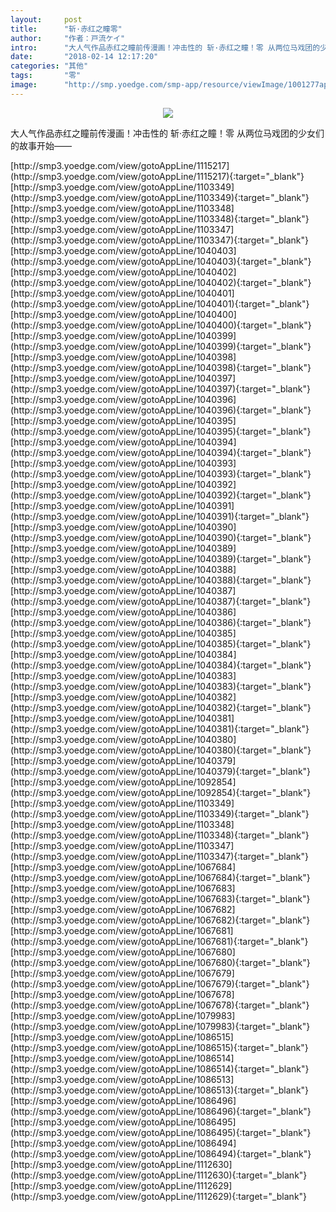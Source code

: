 ```yaml
---
layout:     post
title:      "斩·赤红之瞳零"
author:     "作者：戸流ケイ"
intro:      "大人气作品赤红之瞳前传漫画！冲击性的 斩·赤红之瞳！零 从两位马戏团的少女们的故事开始——"
date:       "2018-02-14 12:17:20"
categories: "其他"
tags:       "零"
image:      "http://smp.yoedge.com/smp-app/resource/viewImage/1001277appline.png"
---
```

<div style="text-align: center">
<p><img src="http://smp.yoedge.com/smp-app/resource/viewImage/1001277appline.png"/></p>
</div>
<p class="post-meta">
<span>大人气作品赤红之瞳前传漫画！冲击性的 斩·赤红之瞳！零 从两位马戏团的少女们的故事开始——</span>
</p>
[http://smp3.yoedge.com/view/gotoAppLine/1115217](http://smp3.yoedge.com/view/gotoAppLine/1115217){:target="_blank"}
[http://smp3.yoedge.com/view/gotoAppLine/1103349](http://smp3.yoedge.com/view/gotoAppLine/1103349){:target="_blank"}
[http://smp3.yoedge.com/view/gotoAppLine/1103348](http://smp3.yoedge.com/view/gotoAppLine/1103348){:target="_blank"}
[http://smp3.yoedge.com/view/gotoAppLine/1103347](http://smp3.yoedge.com/view/gotoAppLine/1103347){:target="_blank"}
[http://smp3.yoedge.com/view/gotoAppLine/1040403](http://smp3.yoedge.com/view/gotoAppLine/1040403){:target="_blank"}
[http://smp3.yoedge.com/view/gotoAppLine/1040402](http://smp3.yoedge.com/view/gotoAppLine/1040402){:target="_blank"}
[http://smp3.yoedge.com/view/gotoAppLine/1040401](http://smp3.yoedge.com/view/gotoAppLine/1040401){:target="_blank"}
[http://smp3.yoedge.com/view/gotoAppLine/1040400](http://smp3.yoedge.com/view/gotoAppLine/1040400){:target="_blank"}
[http://smp3.yoedge.com/view/gotoAppLine/1040399](http://smp3.yoedge.com/view/gotoAppLine/1040399){:target="_blank"}
[http://smp3.yoedge.com/view/gotoAppLine/1040398](http://smp3.yoedge.com/view/gotoAppLine/1040398){:target="_blank"}
[http://smp3.yoedge.com/view/gotoAppLine/1040397](http://smp3.yoedge.com/view/gotoAppLine/1040397){:target="_blank"}
[http://smp3.yoedge.com/view/gotoAppLine/1040396](http://smp3.yoedge.com/view/gotoAppLine/1040396){:target="_blank"}
[http://smp3.yoedge.com/view/gotoAppLine/1040395](http://smp3.yoedge.com/view/gotoAppLine/1040395){:target="_blank"}
[http://smp3.yoedge.com/view/gotoAppLine/1040394](http://smp3.yoedge.com/view/gotoAppLine/1040394){:target="_blank"}
[http://smp3.yoedge.com/view/gotoAppLine/1040393](http://smp3.yoedge.com/view/gotoAppLine/1040393){:target="_blank"}
[http://smp3.yoedge.com/view/gotoAppLine/1040392](http://smp3.yoedge.com/view/gotoAppLine/1040392){:target="_blank"}
[http://smp3.yoedge.com/view/gotoAppLine/1040391](http://smp3.yoedge.com/view/gotoAppLine/1040391){:target="_blank"}
[http://smp3.yoedge.com/view/gotoAppLine/1040390](http://smp3.yoedge.com/view/gotoAppLine/1040390){:target="_blank"}
[http://smp3.yoedge.com/view/gotoAppLine/1040389](http://smp3.yoedge.com/view/gotoAppLine/1040389){:target="_blank"}
[http://smp3.yoedge.com/view/gotoAppLine/1040388](http://smp3.yoedge.com/view/gotoAppLine/1040388){:target="_blank"}
[http://smp3.yoedge.com/view/gotoAppLine/1040387](http://smp3.yoedge.com/view/gotoAppLine/1040387){:target="_blank"}
[http://smp3.yoedge.com/view/gotoAppLine/1040386](http://smp3.yoedge.com/view/gotoAppLine/1040386){:target="_blank"}
[http://smp3.yoedge.com/view/gotoAppLine/1040385](http://smp3.yoedge.com/view/gotoAppLine/1040385){:target="_blank"}
[http://smp3.yoedge.com/view/gotoAppLine/1040384](http://smp3.yoedge.com/view/gotoAppLine/1040384){:target="_blank"}
[http://smp3.yoedge.com/view/gotoAppLine/1040383](http://smp3.yoedge.com/view/gotoAppLine/1040383){:target="_blank"}
[http://smp3.yoedge.com/view/gotoAppLine/1040382](http://smp3.yoedge.com/view/gotoAppLine/1040382){:target="_blank"}
[http://smp3.yoedge.com/view/gotoAppLine/1040381](http://smp3.yoedge.com/view/gotoAppLine/1040381){:target="_blank"}
[http://smp3.yoedge.com/view/gotoAppLine/1040380](http://smp3.yoedge.com/view/gotoAppLine/1040380){:target="_blank"}
[http://smp3.yoedge.com/view/gotoAppLine/1040379](http://smp3.yoedge.com/view/gotoAppLine/1040379){:target="_blank"}
[http://smp3.yoedge.com/view/gotoAppLine/1092854](http://smp3.yoedge.com/view/gotoAppLine/1092854){:target="_blank"}
[http://smp3.yoedge.com/view/gotoAppLine/1103349](http://smp3.yoedge.com/view/gotoAppLine/1103349){:target="_blank"}
[http://smp3.yoedge.com/view/gotoAppLine/1103348](http://smp3.yoedge.com/view/gotoAppLine/1103348){:target="_blank"}
[http://smp3.yoedge.com/view/gotoAppLine/1103347](http://smp3.yoedge.com/view/gotoAppLine/1103347){:target="_blank"}
[http://smp3.yoedge.com/view/gotoAppLine/1067684](http://smp3.yoedge.com/view/gotoAppLine/1067684){:target="_blank"}
[http://smp3.yoedge.com/view/gotoAppLine/1067683](http://smp3.yoedge.com/view/gotoAppLine/1067683){:target="_blank"}
[http://smp3.yoedge.com/view/gotoAppLine/1067682](http://smp3.yoedge.com/view/gotoAppLine/1067682){:target="_blank"}
[http://smp3.yoedge.com/view/gotoAppLine/1067681](http://smp3.yoedge.com/view/gotoAppLine/1067681){:target="_blank"}
[http://smp3.yoedge.com/view/gotoAppLine/1067680](http://smp3.yoedge.com/view/gotoAppLine/1067680){:target="_blank"}
[http://smp3.yoedge.com/view/gotoAppLine/1067679](http://smp3.yoedge.com/view/gotoAppLine/1067679){:target="_blank"}
[http://smp3.yoedge.com/view/gotoAppLine/1067678](http://smp3.yoedge.com/view/gotoAppLine/1067678){:target="_blank"}
[http://smp3.yoedge.com/view/gotoAppLine/1079983](http://smp3.yoedge.com/view/gotoAppLine/1079983){:target="_blank"}
[http://smp3.yoedge.com/view/gotoAppLine/1086515](http://smp3.yoedge.com/view/gotoAppLine/1086515){:target="_blank"}
[http://smp3.yoedge.com/view/gotoAppLine/1086514](http://smp3.yoedge.com/view/gotoAppLine/1086514){:target="_blank"}
[http://smp3.yoedge.com/view/gotoAppLine/1086513](http://smp3.yoedge.com/view/gotoAppLine/1086513){:target="_blank"}
[http://smp3.yoedge.com/view/gotoAppLine/1086496](http://smp3.yoedge.com/view/gotoAppLine/1086496){:target="_blank"}
[http://smp3.yoedge.com/view/gotoAppLine/1086495](http://smp3.yoedge.com/view/gotoAppLine/1086495){:target="_blank"}
[http://smp3.yoedge.com/view/gotoAppLine/1086494](http://smp3.yoedge.com/view/gotoAppLine/1086494){:target="_blank"}
[http://smp3.yoedge.com/view/gotoAppLine/1112630](http://smp3.yoedge.com/view/gotoAppLine/1112630){:target="_blank"}
[http://smp3.yoedge.com/view/gotoAppLine/1112629](http://smp3.yoedge.com/view/gotoAppLine/1112629){:target="_blank"}


